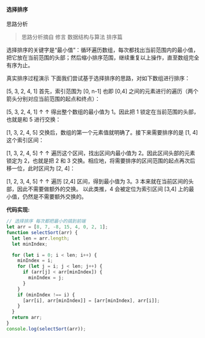 #### 选择排序

思路分析

> 思路分析摘自 修言 数据结构与算法 排序篇

选择排序的关键字是“最小值”：循环遍历数组，每次都找出当前范围内的最小值，把它放在当前范围的头部；然后缩小排序范围，继续重复以上操作，直至数组完全有序为止。

真实排序过程演示
下面我们尝试基于选择排序的思路，对如下数组进行排序：

[5, 3, 2, 4, 1]
首先，索引范围为 [0, n-1] 也即 [0,4] 之间的元素进行的遍历（两个箭头分别对应当前范围的起点和终点）：

[5, 3, 2, 4, 1]
↑ ↑
得出整个数组的最小值为 1。因此把 1 锁定在当前范围的头部，也就是和 5 进行交换：

[1, 3, 2, 4, 5]
交换后，数组的第一个元素值就明确了。接下来需要排序的是 [1, 4] 这个索引区间：

[1, 3, 2, 4, 5]
↑ ↑
遍历这个区间，找出区间内最小值为 2。因此区间头部的元素锁定为 2，也就是把 2 和 3 交换。相应地，将需要排序的区间范围的起点再次后移一位，此时区间为 [2, 4]：

[1, 2, 3, 4, 5]
↑ ↑
遍历 [2,4] 区间，得到最小值为 3。3 本来就在当前区间的头部，因此不需要做额外的交换。
以此类推，4 会被定位为索引区间 [3,4] 上的最小值，仍然是不需要额外交换的。

**代码实现:**

```js
// 选择排序 每次都把最小的搞到前端
let arr = [8, 7, -8, 15, 4, 0, 2, 1];
function selectSort(arr) {
  let len = arr.length;
  let minIndex;

  for (let i = 0; i < len; i++) {
    minIndex = i;
    for (let j = i; j < len; j++) {
      if (arr[j] < arr[minIndex]) {
        minIndex = j;
      }
    }
    if (minIndex !== i) {
      [arr[i], arr[minIndex]] = [arr[minIndex], arr[i]];
    }
  }
  return arr;
}
console.log(selectSort(arr));
```
